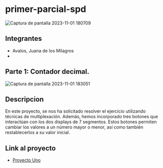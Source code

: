 # primer-parcial-spd
![Captura de pantalla 2023-11-01 180709](https://github.com/Milagros-avalos/primer-parcial-spd/assets/93937678/16a0e228-c27e-49cd-b114-fc275222b4c6)

## Integrantes
- Avalos, Juana de los Milagros
- 

## Parte 1: Contador decimal.
![Captura de pantalla 2023-11-01 183051](https://github.com/Milagros-avalos/primer-parcial-spd/assets/93937678/42c3c26b-d38e-4db1-a45f-418997e12615)



## Descripcion 
En este proyecto, se nos ha solicitado resolver el ejercicio utilizando técnicas de multiplexación. Además, hemos incorporado tres botones que interactúan con los dos displays de 7 segmentos. Estos botones permiten cambiar los valores a un número mayor o menor, así como también restablecerlos a su valor inicial.

## Link al proyecto
- [Proyecto Uno](https://github.com/Milagros-avalos/primer-parcial-spd/tree/main/primera-parte-arduino)
